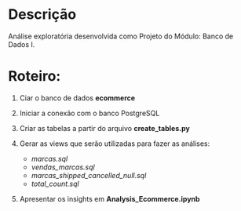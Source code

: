 # Descrição
Análise exploratória desenvolvida como Projeto do Módulo: Banco de Dados I.

# Roteiro:

1. Ciar o banco de dados **ecommerce**

1. Iniciar a conexão com o banco PostgreSQL

1. Criar as tabelas a partir do arquivo **create_tables.py** 

1. Gerar as views que serão utilizadas para fazer as análises:
    * *marcas.sql*
    * *vendas_marcas.sql*
    * *marcas_shipped_cancelled_null.sql*
    * *total_count.sql*

1. Apresentar os insights em **Analysis_Ecommerce.ipynb** 

